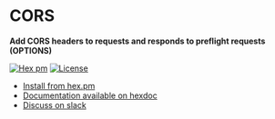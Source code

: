 # CORS

**Add CORS headers to requests and responds to preflight requests (OPTIONS)**

[![Hex pm](http://img.shields.io/hexpm/v/cors.svg?style=flat)](https://hex.pm/packages/cors)
[![License](https://img.shields.io/badge/License-Apache%202.0-blue.svg)](LICENSE)

- [Install from hex.pm](https://hex.pm/packages/cors)
- [Documentation available on hexdoc](https://hexdocs.pm/cors)
- [Discuss on slack](https://elixir-lang.slack.com/messages/C56H3TBH8/)
